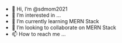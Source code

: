 - 👋 Hi, I’m @sdmom2021
- 👀 I’m interested in ...
- 🌱 I’m currently learning MERN Stack
- 💞️ I’m looking to collaborate on MERN Stack
- 📫 How to reach me ...

<!---
sdmom2021/sdmom2021 is a ✨ special ✨ repository because its `README.md` (this file) appears on your GitHub profile.
You can click the Preview link to take a look at your changes.
--->
